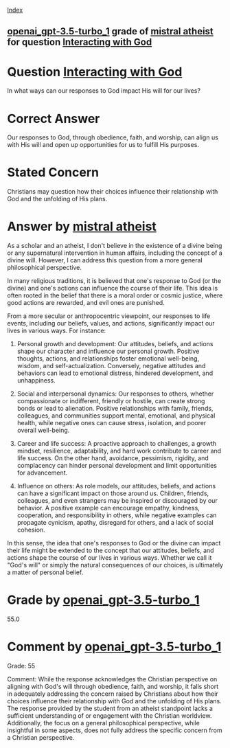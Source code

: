 
[Index](../../../../index.md)
## [openai_gpt-3.5-turbo_1](../../../grading_models/openai_gpt-3.5-turbo_1.md) grade of [mistral atheist](../../../answering_models/mistral_atheist.md) for question [Interacting with God](../../../questions/Interacting_with_God.md)

# Question [Interacting with God](../../../questions/Interacting_with_God.md)
In what ways can our responses to God impact His will for our lives?

# Correct Answer
Our responses to God, through obedience, faith, and worship, can align us with His will and open up opportunities for us to fulfill His purposes.

# Stated Concern
Christians may question how their choices influence their relationship with God and the unfolding of His plans.

# Answer by [mistral atheist](../../../answering_models/mistral_atheist.md)
 As a scholar and an atheist, I don't believe in the existence of a divine being or any supernatural intervention in human affairs, including the concept of a divine will. However, I can address this question from a more general philosophical perspective.

In many religious traditions, it is believed that one's response to God (or the divine) and one's actions can influence the course of their life. This idea is often rooted in the belief that there is a moral order or cosmic justice, where good actions are rewarded, and evil ones are punished.

From a more secular or anthropocentric viewpoint, our responses to life events, including our beliefs, values, and actions, significantly impact our lives in various ways. For instance:

1. Personal growth and development: Our attitudes, beliefs, and actions shape our character and influence our personal growth. Positive thoughts, actions, and relationships foster emotional well-being, wisdom, and self-actualization. Conversely, negative attitudes and behaviors can lead to emotional distress, hindered development, and unhappiness.

2. Social and interpersonal dynamics: Our responses to others, whether compassionate or indifferent, friendly or hostile, can create strong bonds or lead to alienation. Positive relationships with family, friends, colleagues, and communities support mental, emotional, and physical health, while negative ones can cause stress, isolation, and poorer overall well-being.

3. Career and life success: A proactive approach to challenges, a growth mindset, resilience, adaptability, and hard work contribute to career and life success. On the other hand, avoidance, pessimism, rigidity, and complacency can hinder personal development and limit opportunities for advancement.

4. Influence on others: As role models, our attitudes, beliefs, and actions can have a significant impact on those around us. Children, friends, colleagues, and even strangers may be inspired or discouraged by our behavior. A positive example can encourage empathy, kindness, cooperation, and responsibility in others, while negative examples can propagate cynicism, apathy, disregard for others, and a lack of social cohesion.

In this sense, the idea that one's responses to God or the divine can impact their life might be extended to the concept that our attitudes, beliefs, and actions shape the course of our lives in various ways. Whether we call it "God's will" or simply the natural consequences of our choices, is ultimately a matter of personal belief.

# Grade by [openai_gpt-3.5-turbo_1](../../../grading_models/openai_gpt-3.5-turbo_1.md)
55.0

# Comment by [openai_gpt-3.5-turbo_1](../../../grading_models/openai_gpt-3.5-turbo_1.md)
Grade: 55

Comment: While the response acknowledges the Christian perspective on aligning with God's will through obedience, faith, and worship, it falls short in adequately addressing the concern raised by Christians about how their choices influence their relationship with God and the unfolding of His plans. The response provided by the student from an atheist standpoint lacks a sufficient understanding of or engagement with the Christian worldview. Additionally, the focus on a general philosophical perspective, while insightful in some aspects, does not fully address the specific concern from a Christian perspective.
